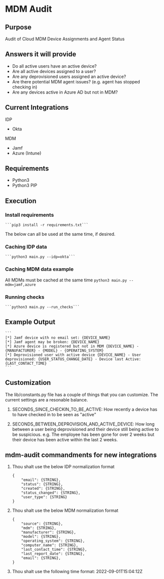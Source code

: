 # MDM Audit

## Purpose
Audit of Cloud MDM Device Assignments and Agent Status

## Answers it will provide
- Do all active users have an active device?
- Are all active devices assigned to a user?
- Are any deprovisioned users assigned an active device?
- Are there potential MDM agent issues? (e.g. agent has stopped checking in)
- Are any devices active in Azure AD but not in MDM?

## Current Integrations
IDP
- Okta

MDM
- Jamf
- Azure (Intune)

## Requirements
- Python3
- Python3 PIP

## Execution

### Install requirements
    ```pip3 install -r requirements.txt```

The below can all be used at the same time, if desired.

### Caching IDP data
    ```python3 main.py --idp=okta```

### Caching MDM data example
All MDMs must be cached at the same time
    ```python3 main.py --mdm=jamf,azure```

### Running checks
    ```python3 main.py --run_checks```

## Example Output

    ```
    [*] Jamf device with no email set: {DEVICE_NAME}
    [*] Jamf agent may be broken: {DEVICE_NAME}
    [*] Azure device is registered but not in MDM {DEVICE_NAME} - {MANUFACTURER} - {MODEL} - {OPERATING_SYSTEM}
    [*] Deprovisioned user with active device {DEVICE_NAME} - User deprovisioned: {USER_STATUS_CHANGE_DATE} - Device last Active: {LAST_CONTACT_TIME}
    ```

## Customization

The lib/constants.py file has a couple of things that you can customize.  The current settings are a resonable balance.

1. SECONDS_SINCE_CHECKIN_TO_BE_ACTIVE: How recently a device has to have checked in to be seen as "active"

2. SECONDS_BETWEEN_DEPROVISION_AND_ACTIVE_DEVICE: How long between a user being deprovisioned and their device still being active to be suspicious.  e.g. The employee has been gone for over 2 weeks but their device has been active within the last 2 weeks.


## mdm-audit commandments for new integrations

1. Thou shalt use the below IDP normalization format

    ```
    {
        "email": {STRING},
        "status": {STRING},
        "created": {STRING},
        "status_changed": {STRING},
        "user_type": {STRING}
    }
    ```

2. Thou shalt use the below MDM normalization format

    ```
    {
        "source": {STRING},
        "mdm": {STRING},
        "manufacturer": {STRING},
        "model": {STRING},
        "operating_system": {STRING},
        "computer_name": {STRING},
        "last_contact_time": {STRING},
        "last_report_date": {STRING},
        "email": {STRING},
    }
    ```

3. Thou shalt use the following time format:  2022-09-01T15:04:12Z